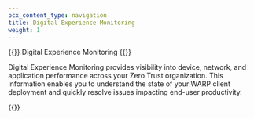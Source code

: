 ```yaml
---
pcx_content_type: navigation
title: Digital Experience Monitoring
weight: 1
---
```


{{<heading-pill style="beta">}} Digital Experience Monitoring {{</heading-pill>}}

Digital Experience Monitoring provides visibility into device, network, and application performance across your Zero Trust organization.  This information enables you to understand the state of your WARP client deployment and quickly resolve issues impacting end-user productivity.

{{<directory-listing>}}